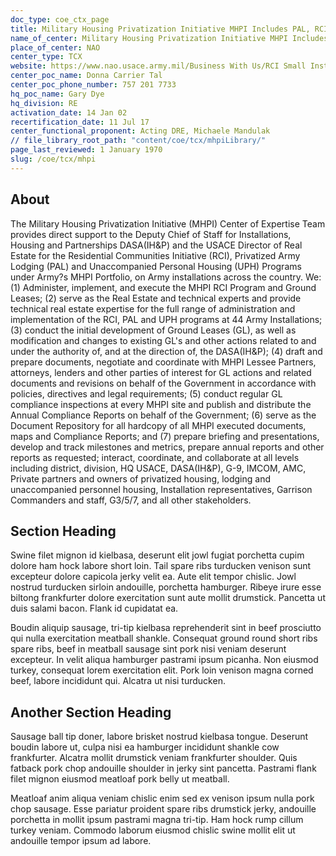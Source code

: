 ```yaml
---
doc_type: coe_ctx_page 
title: Military Housing Privatization Initiative MHPI Includes PAL, RCI and UPH  
name_of_center: Military Housing Privatization Initiative MHPI Includes PAL, RCI and UPH  
place_of_center: NAO
center_type: TCX
website: https://www.nao.usace.army.mil/Business With Us/RCI Small Installations Privatization Initiative/
center_poc_name: Donna Carrier Tal
center_poc_phone_number: 757 201 7733
hq_poc_name: Gary Dye
hq_division: RE
activation_date: 14 Jan 02
recertification_date: 11 Jul 17
center_functional_proponent: Acting DRE, Michaele Mandulak
// file_library_root_path: "content/coe/tcx/mhpiLibrary/" 
page_last_reviewed: 1 January 1970 
slug: /coe/tcx/mhpi
---
```


## About 

The Military Housing Privatization Initiative (MHPI) Center of Expertise Team provides direct support to the Deputy Chief of Staff for Installations, Housing and Partnerships DASA(IH&P) and the USACE Director of Real Estate for the Residential Communities Initiative (RCI), Privatized Army Lodging (PAL) and Unaccompanied Personal Housing (UPH) Programs under Army?s MHPI Portfolio, on Army installations across the country.  We: (1) Administer, implement, and execute the MHPI RCI Program and Ground Leases; (2) serve as the Real Estate and technical experts and provide technical real estate expertise for the full range of administration and implementation of the RCI, PAL and UPH programs at 44 Army Installations; (3) conduct the initial development of Ground Leases (GL), as well as modification and changes to existing GL's and other actions related to and under the authority of, and at the direction of, the DASA(IH&P); (4) draft and prepare documents, negotiate and coordinate with MHPI Lessee Partners, attorneys, lenders and other parties of interest for GL actions and related documents and revisions on behalf of the Government in accordance with policies, directives and legal requirements; (5) conduct regular GL compliance inspections at every MHPI site and publish and distribute the Annual Compliance Reports on behalf of the Government; (6) serve as the Document Repository for all hardcopy of all MHPI executed documents, maps and Compliance Reports;  and (7) prepare briefing and presentations, develop and track milestones and metrics, prepare annual reports and other reports as requested; interact, coordinate, and collaborate at all levels including district, division, HQ USACE, DASA(IH&P), G-9, IMCOM, AMC, Private partners and owners of privatized housing, lodging and unaccompanied personnel housing, Installation representatives, Garrison Commanders and staff, G3/5/7, and all other stakeholders. 

 ## Section Heading 

 Swine filet mignon id kielbasa, deserunt elit jowl fugiat porchetta cupim dolore ham hock labore short loin. Tail spare ribs turducken venison sunt excepteur dolore capicola jerky velit ea. Aute elit tempor chislic. Jowl nostrud turducken sirloin andouille, porchetta hamburger. Ribeye irure esse biltong frankfurter dolore exercitation sunt aute mollit drumstick. Pancetta ut duis salami bacon. Flank id cupidatat ea. 

 Boudin aliquip sausage, tri-tip kielbasa reprehenderit sint in beef prosciutto qui nulla exercitation meatball shankle. Consequat ground round short ribs spare ribs, beef in meatball sausage sint pork nisi veniam deserunt excepteur. In velit aliqua hamburger pastrami ipsum picanha. Non eiusmod turkey, consequat lorem exercitation elit. Pork loin venison magna corned beef, labore incididunt qui. Alcatra ut nisi turducken. 

 ## Another Section Heading 

 Sausage ball tip doner, labore brisket nostrud kielbasa tongue. Deserunt boudin labore ut, culpa nisi ea hamburger incididunt shankle cow frankfurter. Alcatra mollit drumstick veniam frankfurter shoulder. Quis fatback pork chop andouille shoulder in jerky sint pancetta. Pastrami flank filet mignon eiusmod meatloaf pork belly ut meatball. 

 Meatloaf anim aliqua veniam chislic enim sed ex venison ipsum nulla pork chop sausage. Esse pariatur proident spare ribs drumstick jerky, andouille porchetta in mollit ipsum pastrami magna tri-tip. Ham hock rump cillum turkey veniam. Commodo laborum eiusmod chislic swine mollit elit ut andouille tempor ipsum ad labore. 

